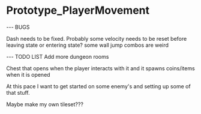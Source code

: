 # Prototype_PlayerMovement



--- BUGS

Dash needs to be fixed. Probably some velocity needs to be reset before leaving state or entering state? some wall jump combos are weird


--- TODO LIST
Add more dungeon rooms

Chest that opens when the player interacts with it and it spawns coins/items when it is opened


At this pace I want to get started on some enemy's and setting up some of that stuff. 

Maybe make my own tileset???